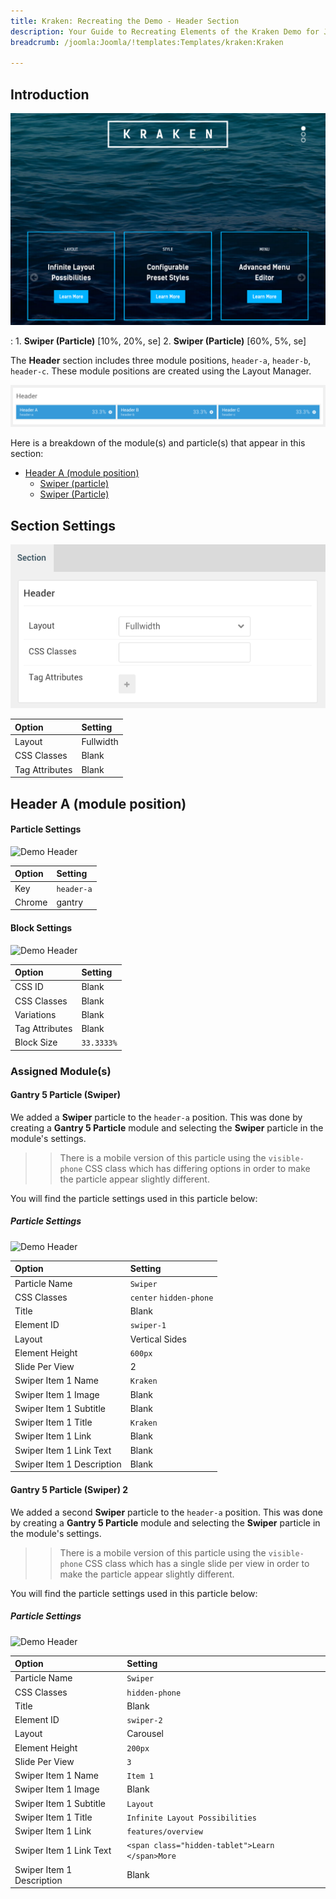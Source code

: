 ```yaml
---
title: Kraken: Recreating the Demo - Header Section
description: Your Guide to Recreating Elements of the Kraken Demo for Joomla
breadcrumb: /joomla:Joomla/!templates:Templates/kraken:Kraken

---
```


## Introduction

![](assets/demo_2.png)

:   1. **Swiper (Particle)** [10%, 20%, se]
    2. **Swiper (Particle)** [60%, 5%, se]

The **Header** section includes three module positions, `header-a`, `header-b`, `header-c`. These module positions are created using the Layout Manager.

![](assets/home_header.png)

Here is a breakdown of the module(s) and particle(s) that appear in this section:

* [Header A (module position)](#header-a-(module-position))
    - [Swiper (particle)](#gantry-5-particle-(swiper))
    - [Swiper (Particle)](#gantry-5-particle-(swiper)-2)

## Section Settings

![](assets/demo_header_settings.png)

| Option         | Setting   |
|:---------------|:----------|
| Layout         | Fullwidth |
| CSS Classes    | Blank     |
| Tag Attributes | Blank     |

## Header A (module position)

#### Particle Settings

![Demo Header](demo_header_1.png)

| Option | Setting    |
|:-------|:-----------|
| Key    | `header-a` |
| Chrome | gantry     |

#### Block Settings

![Demo Header](demo_header_2.png)

| Option         | Setting    |
|:---------------|:-----------|
| CSS ID         | Blank      |
| CSS Classes    | Blank      |
| Variations     | Blank      |
| Tag Attributes | Blank      |
| Block Size     | `33.3333%` |

### Assigned Module(s)

#### Gantry 5 Particle (Swiper)

We added a **Swiper** particle to the `header-a` position. This was done by creating a **Gantry 5 Particle** module and selecting the **Swiper** particle in the module's settings.

>> There is a mobile version of this particle using the `visible-phone` CSS class which has differing options in order to make the particle appear slightly different.

You will find the particle settings used in this particle below:

##### Particle Settings

![Demo Header](demo_header_3.png)

| Option                    | Setting                 |
|:--------------------------|:------------------------|
| Particle Name             | `Swiper`                |
| CSS Classes               | `center` `hidden-phone` |
| Title                     | Blank                   |
| Element ID                | `swiper-1`              |
| Layout                    | Vertical Sides          |
| Element Height            | `600px`                 |
| Slide Per View            | 2                       |
| Swiper Item 1 Name        | `Kraken`                |
| Swiper Item 1 Image       | Blank                   |
| Swiper Item 1 Subtitle    | Blank                   |
| Swiper Item 1 Title       | `Kraken`                |
| Swiper Item 1 Link        | Blank                   |
| Swiper Item 1 Link Text   | Blank                   |
| Swiper Item 1 Description | Blank                   |

#### Gantry 5 Particle (Swiper) 2

We added a second **Swiper** particle to the `header-a` position. This was done by creating a **Gantry 5 Particle** module and selecting the **Swiper** particle in the module's settings.

>> There is a mobile version of this particle using the `visible-phone` CSS class which has a single slide per view in order to make the particle appear slightly different.

You will find the particle settings used in this particle below:

##### Particle Settings

![Demo Header](demo_header_4.png)

| Option                    | Setting                                         |
|:--------------------------|:------------------------------------------------|
| Particle Name             | `Swiper`                                        |
| CSS Classes               | `hidden-phone`                                  |
| Title                     | Blank                                           |
| Element ID                | `swiper-2`                                      |
| Layout                    | Carousel                                        |
| Element Height            | `200px`                                         |
| Slide Per View            | `3`                                             |
| Swiper Item 1 Name        | `Item 1`                                        |
| Swiper Item 1 Image       | Blank                                           |
| Swiper Item 1 Subtitle    | `Layout`                                        |
| Swiper Item 1 Title       | `Infinite Layout Possibilities`                 |
| Swiper Item 1 Link        | `features/overview`                             |
| Swiper Item 1 Link Text   | `<span class="hidden-tablet">Learn </span>More` |
| Swiper Item 1 Description | Blank                                           |
